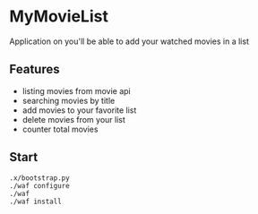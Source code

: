 # MyMovieList
Application on you'll be able to add your watched movies in a list

## Features
- listing movies from movie api
- searching movies by title
- add movies to your favorite list
- delete movies from your list
- counter total movies

## Start
    .x/bootstrap.py
    ./waf configure
    ./waf
    ./waf install
